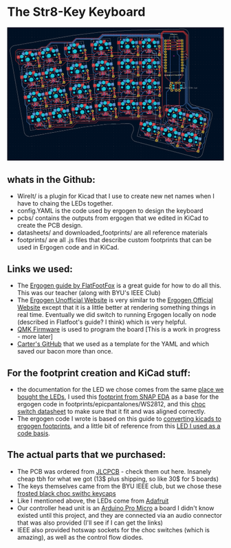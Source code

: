 # The Str8-Key Keyboard

![the board layout](photos/board_layout_full.png)

## whats in the Github:
* WireIt/ is a plugin for Kicad that I use to create new net names when I have to chaing the LEDs together.
* config.YAML is the code used by ergogen to design the keyboard
* pcbs/ contains the outputs from ergogen that we edited in KiCad to create the PCB design.
* datasheets/ and downloaded_footprints/ are all reference materials
* footprints/ are all .js files that describe custom footprints that can be used in Ergogen code and in KiCad.

## Links we used:
* The [Ergogen guide by FlatFootFox](https://flatfootfox.com/ergogen-introduction/) is a great guide for how to do all this. This was our teacher (along with BYU's IEEE Club)
* The [Ergogen Unofficial Website](https://ergogen.cache.works/) is very similar to the [Ergogen Official Website](https://ergogen.xyz/) except that it is a little better at rendering something things in real time. Eventually we did switch to running Ergogen locally on node (described in Flatfoot's guide? I think) which is very helpful.
* [QMK Firmware](https://qmk.fm/) is used to program the board [This is a work in progress - more later]
* [Carter's GitHub](https://github.com/Virginia2244/BYU-IEEE-Keyboard-Project) that we used as a template for the YAML and which saved our bacon more than once.

## For the footprint creation and KiCad stuff:
* the documentation for the LED we chose comes from the same [place we bought the LEDs](https://www.adafruit.com/product/4684), I used this [footprint from SNAP EDA](https://www.snapeda.com/parts/WS2812-2020/Worldsemi/view-part/?company=BYU&) as a base for the ergogen code in footprints/epicpantalones/WS2812, and this [choc switch datasheet](https://cdn-shop.adafruit.com/product-files/5113/CHOC+keyswitch_Kailh-CPG135001D01_C400229.pdf) to make sure that it fit and was aligned correctly.
* The ergogen code I wrote is based on this guide to [converting kicads to ergogen footprints](https://nilnil.notion.site/Convert-Kicad-Footprints-to-Ergogen-8340ce87ad554c69af4e3f92bc9a0898#03eb03c468ba49feabb4847096c0ff94), and a little bit of reference from this [LED I used as a code basis](https://github.com/infused-kim/kb_ergogen_fp/blob/main/smd_0805.js).

## The actual parts that we purchased:
* The PCB was ordered from [JLCPCB](https://jlcpcb.com/) - check them out here. Insanely cheap tbh for what we got (13$ plus shipping, so like 30$ for 5 boards)
* The keys themselves came from the BYU IEEE club, but we chose these [frosted black choc swithc keycaps](https://a.co/d/dT4MgD5)
* Like I mentioned above, the LEDs come from [Adafruit](https://www.adafruit.com/product/4684)
* Our controller head unit is an [Arduino Pro Micro](https://www.sparkfun.com/products/12640) a board I didn't know existed until this project, and they are connected via an audio connector that was also provided (I'll see if I can get the links)
* IEEE also provided hotswap sockets for the choc switches (which is amazing), as well as the control flow diodes.
